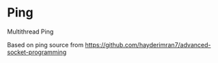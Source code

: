 # Ping
Multithread Ping

Based on ping source from https://github.com/hayderimran7/advanced-socket-programming

